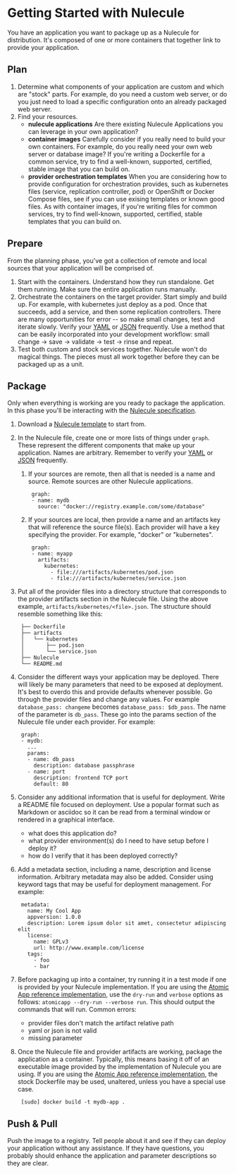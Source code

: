# Getting Started with Nulecule

You have an application you want to package up as a Nulecule for distribution. It's composed of one or more containers that together link to provide your application.

## Plan
1. Determine what components of your application are custom and which are "stock" parts.  For example, do you need a custom web server, or do you just need to load a specific configuration onto an already packaged web server.
1. Find your resources. 
    - **nulecule applications** Are there existing Nulecule Applications you can leverage in your own application?
    - **container images** Carefully consider if you really need to build your own containers.  For example, do you really need your own web server or database image? If you're writing a Dockerfile for a common service, try to find a well-known, supported, certified, stable image that you can build on.
    - **provider orchestration templates** When you are considering how to provide configuration for orchestration provides, such as kubernetes files (service, replication controller, pod) or OpenShift or Docker Compose files, see if you can use exising templates or known good files. As with container images, if you're writing files for common services, try to find well-known, supported, certified, stable templates that you can build on.

## Prepare
From the planning phase, you've got a collection of remote and local sources that your application will be comprised of.

1. Start with the containers. Understand how they run standalone. Get them running.  Make sure the entire application runs manually.
1. Orchestrate the containers on the target provider. Start simply and build up. For example, with kubernetes just deploy as a pod. Once that succeeds, add a service, and then some replication controllers. There are many opportunities for error -- so make small changes, test and iterate slowly. Verify your [YAML](http://codebeautify.org/yaml-validator) or [JSON](http://jsonlint.com/) frequently. Use a method that can be easily incorporated into your development workflow: small change -> save -> validate -> test -> rinse and repeat.
1. Test both custom and stock services together. Nulecule won't do magical things. The pieces must all work together before they can be packaged up as a unit.

## Package
Only when everything is working are you ready to package the application. In this phase you'll be interacting with the [Nulecule specification](/spec).

1. Download a [Nulecule template](/spec/examples/template) to start from.
1. In the Nulecule file, create one or more lists of things under `graph`. These represent the different components that make up your application. Names are arbitrary. Remember to verify your [YAML](http://codebeautify.org/yaml-validator) or [JSON](http://jsonlint.com/) frequently.

    1. If your sources are remote, then all that is needed is a name and source. Remote sources are other Nulecule applications.

            graph:
            - name: mydb
              source: "docker://registry.example.com/some/database"
    1. If your sources are local, then provide a name and an artifacts key that will reference the source file(s). Each provider will have a key specifying the provider. For example, "docker" or "kubernetes".

            graph:
            - name: myapp
              artifacts:
                kubernetes:
                  - file:///artifacts/kubernetes/pod.json
                  - file:///artifacts/kubernetes/service.json

1. Put all of the provider files into a directory structure that corresponds to the provider artifacts section in the Nulecule file. Using the above example, `artifacts/kubernetes/<file>.json`. The structure should resemble something like this:

        ├── Dockerfile
        ├── artifacts
        │   └── kubernetes
        │       ├── pod.json
        │       └── service.json
        ├── Nulecule
        └── README.md

1. Consider the different ways your application may be deployed. There will likely be many parameters that need to be exposed at deployment. It's best to overdo this and provide defaults whenever possible. Go through the provider files and change any values. For example `database_pass: changeme` becomes `database_pass: $db_pass`. The name of the parameter is `db_pass`. These go into the params section of the Nulecule file under each provider. For example:


        graph:
        - mydb:
          ...
          params:
          - name: db_pass
            description: database passphrase
          - name: port
            description: frontend TCP port
            default: 80

1. Consider any additional information that is useful for deployment. Write a README file focused on deployment. Use a popular format such as Markdown or asciidoc so it can be read from a terminal window or rendered in a graphical interface.
    * what does this application do?
    * what provider environment(s) do I need to have setup before I deploy it?
    * how do I verify that it has been deployed correctly?

1. Add a metadata section, including a name, description and license information. Arbitrary metadata may also be added. Consider using keyword tags that may be useful for deployment management. For example:

        metadata:
          name: My Cool App
          appversion: 1.0.0
          description: Lorem ipsum dolor sit amet, consectetur adipiscing elit
          license:
            name: GPLv3
            url: http://www.example.com/license
          tags:
            - foo
            - bar

1. Before packaging up into a container, try running it in a test mode if one is provided by your Nulecule implementation.  If you are using the [Atomic App reference implementation](https://github.com/projectatomic/atomicapp), use the `dry-run` and `verbose` options as follows: `atomicapp --dry-run --verbose run`. This should output the commands that will run. Common errors:
    * provider files don't match the artifact relative path
    * yaml or json is not valid
    * missing parameter

1. Once the Nulecule file and provider artifacts are working, package the application as a container. Typically, this means basing it off of an executable image provided by the implementation of Nulecule you are using.  If you are using the [Atomic App reference implementation](https://github.com/projectatomic/atomicapp), the stock Dockerfile may be used, unaltered, unless you have a special use case.

        [sudo] docker build -t mydb-app .

## Push & Pull
Push the image to a registry. Tell people about it and see if they can deploy your application without any assistance. If they have questions, you probably should enhance the application and parameter descriptions so they are clear.
